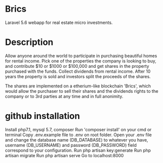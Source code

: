 # Brics

Laravel 5.6 webapp for real estate micro investments.

# Description

Allow anyone around the world to participate in purchasing beautiful homes for rental income. 
Pick one of the properties the company is looking to buy, and contribute $10 or $1000 or $100,000 and get shares 
in the property purchased with the funds. Collect dividends from rental income. 
After 10 years the property is sold and investors split the proceeds of the shares. 

The shares are implemented on a etherium-like blockchain 'Brics', which would allow the purchaser to sell their 
shares and the dividends rights to the company or to 3rd parties at any time and in full anonimity.

# github installation 

Install php7.1, mysql 5.7, composer
Run 'composer install' on your cmd or terminal
Copy .env.example file to .env on root folder. 
Open your .env file and change the database name (DB_DATABASE) to whatever you have, username (DB_USERNAME) and password (DB_PASSWORD) field correspond to your configuration. 
Run php artisan key:generate
Run php artisan migrate
Run php artisan serve
Go to localhost:8000


